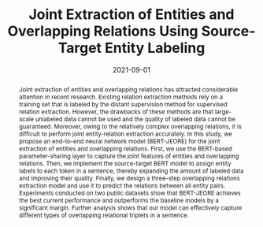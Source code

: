 ---
title: 'Joint Extraction of Entities and Overlapping Relations Using Source-Target Entity Labeling'

# Authors
authors:
  - Tingting Hang
  - Jun Feng
  - Yirui Wu
  - Le Yan
  - Yunfeng Wang

# Author notes (optional)
author_notes:
  # - 'Equal contribution'
  # - 'Equal contribution'

date: '2021-09-01'
doi: '10.1016/j.eswa.2021.114853'

# Schedule page publish date (NOT publication's date).
publishDate: '2021-09-01'

# Publication type.
publication_types: ['article-journal']

# Publication name and optional abbreviated publication name.
publication: Expert Systems with Applications
publication_short: ESWA'21(SCI, CCF-C, 中科院一区)

# Volume and issue
volume: 177
issue: C
pages: '114853'

# Abstract
abstract: 'Joint extraction of entities and overlapping relations has attracted considerable attention in recent research. Existing relation extraction methods rely on a training set that is labeled by the distant supervision method for supervised relation extraction. However, the drawbacks of these methods are that large-scale unlabeled data cannot be used and the quality of labeled data cannot be guaranteed. Moreover, owing to the relatively complex overlapping relations, it is difficult to perform joint entity-relation extraction accurately. In this study, we propose an end-to-end neural network model (BERT-JEORE) for the joint extraction of entities and overlapping relations. First, we use the BERT-based parameter-sharing layer to capture the joint features of entities and overlapping relations. Then, we implement the source-target BERT model to assign entity labels to each token in a sentence, thereby expanding the amount of labeled data and improving their quality. Finally, we design a three-step overlapping relations extraction model and use it to predict the relations between all entity pairs. Experiments conducted on two public datasets show that BERT-JEORE achieves the best current performance and outperforms the baseline models by a significant margin. Further analysis shows that our model can effectively capture different types of overlapping relational triplets in a sentence.'


tags: []

# Display this page in the Featured widget?
featured: true


url_pdf: ''

---